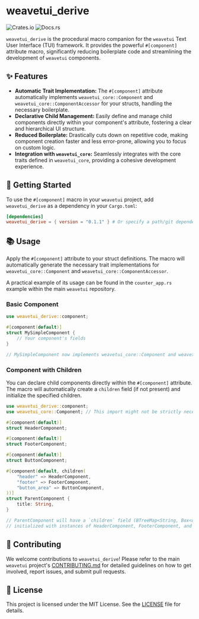 # weavetui_derive

![Crates.io](https://img.shields.io/crates/v/weavetui_derive) ![Docs.rs](https://docs.rs/weavetui_derive/badge.svg)

`weavetui_derive` is the procedural macro companion for the `weavetui` Text User Interface (TUI) framework. It provides the powerful `#[component]` attribute macro, significantly reducing boilerplate code and streamlining the development of `weavetui` components.

## ✨ Features

*   **Automatic Trait Implementation:** The `#[component]` attribute automatically implements `weavetui_core::Component` and `weavetui_core::ComponentAccessor` for your structs, handling the necessary boilerplate.
*   **Declarative Child Management:** Easily define and manage child components directly within your component's attribute, fostering a clear and hierarchical UI structure.
*   **Reduced Boilerplate:** Drastically cuts down on repetitive code, making component creation faster and less error-prone, allowing you to focus on custom logic.
*   **Integration with `weavetui_core`:** Seamlessly integrates with the core traits defined in `weavetui_core`, providing a cohesive development experience.

## 🚀 Getting Started

To use the `#[component]` macro in your `weavetui` project, add `weavetui_derive` as a dependency in your `Cargo.toml`:

```toml
[dependencies]
weavetui_derive = { version = "0.1.1" } # Or specify a path/git dependency for development
```

## 📚 Usage

Apply the `#[component]` attribute to your struct definitions. The macro will automatically generate the necessary trait implementations for `weavetui_core::Component` and `weavetui_core::ComponentAccessor`.

A practical example of its usage can be found in the `counter_app.rs` example within the main `weavetui` repository.

### Basic Component

```rust
use weavetui_derive::component;

#[component(default)]
struct MySimpleComponent {
    // Your component's fields
}

// MySimpleComponent now implements weavetui_core::Component and weavetui_core::ComponentAccessor
```

### Component with Children

You can declare child components directly within the `#[component]` attribute. The macro will automatically create a `children` field (if not present) and initialize the specified children.

```rust
use weavetui_derive::component;
use weavetui_core::Component; // This import might not be strictly necessary for the example, but good for context

#[component(default)]
struct HeaderComponent;

#[component(default)]
struct FooterComponent;

#[component(default)]
struct ButtonComponent;

#[component(default, children(
    "header" => HeaderComponent,
    "footer" => FooterComponent,
    "button_area" => ButtonComponent,
))]
struct ParentComponent {
    title: String,
}

// ParentComponent will have a `children` field (BTreeMap<String, Box<dyn weavetui_core::Component>>)
// initialized with instances of HeaderComponent, FooterComponent, and ButtonComponent.
```

## 🤝 Contributing

We welcome contributions to `weavetui_derive`! Please refer to the main `weavetui` project's [CONTRIBUTING.md](../../CONTRIBUTING.md) for detailed guidelines on how to get involved, report issues, and submit pull requests.

## 📄 License

This project is licensed under the MIT License. See the [LICENSE](../../LICENSE) file for details.